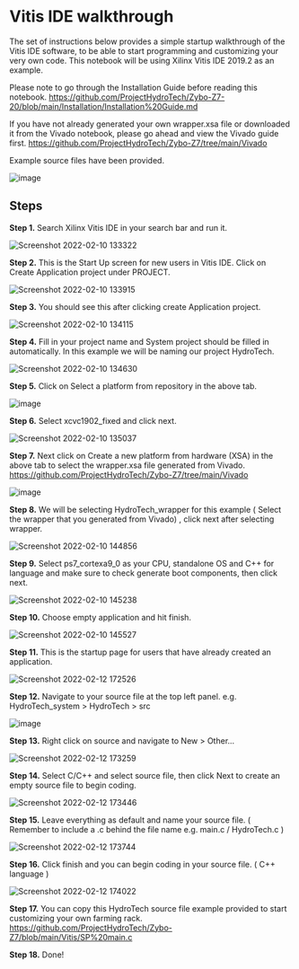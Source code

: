 # Vitis IDE walkthrough

The set of instructions below provides a simple startup walkthrough of the Vitis IDE software, to be able to start programming and customizing your very own code.
This notebook will be using Xilinx Vitis IDE 2019.2 as an example.

Please note to go through the Installation Guide before reading this notebook. https://github.com/ProjectHydroTech/Zybo-Z7-20/blob/main/Installation/Installation%20Guide.md

If you have not already generated your own wrapper.xsa file or downloaded it from the Vivado notebook, please go ahead and view the Vivado guide first. https://github.com/ProjectHydroTech/Zybo-Z7/tree/main/Vivado

Example source files have been provided.

![image](https://user-images.githubusercontent.com/92703672/153341220-35883863-b092-4f38-bf83-f824806a4169.png)

## Steps

<b>Step 1.</b> Search Xilinx Vitis IDE in your search bar and run it.

![Screenshot 2022-02-10 133322](https://user-images.githubusercontent.com/92703672/153344313-1e99c713-7c49-4c20-ad79-bfaf90df610e.png)

<b>Step 2.</b> This is the Start Up screen for new users in Vitis IDE. Click on Create Application project under PROJECT.

![Screenshot 2022-02-10 133915](https://user-images.githubusercontent.com/92703672/153344616-95f52349-c1b9-4776-96de-31fe16c0d174.png)

<b>Step 3.</b> You should see this after clicking create Application project.

![Screenshot 2022-02-10 134115](https://user-images.githubusercontent.com/92703672/153344820-2af71bab-3522-428c-8358-e6d976bdf812.png)

<b>Step 4.</b> Fill in your project name and System project should be filled in automatically.
In this example we will be naming our project HydroTech.

![Screenshot 2022-02-10 134630](https://user-images.githubusercontent.com/92703672/153345442-431c087c-8b89-4e35-b892-26389a9db6f8.png)

<b>Step 5.</b> Click on Select a platform from repository in the above tab.

![image](https://user-images.githubusercontent.com/92703672/153346584-c189d982-cfe1-4447-90d3-7887b6ee0b2b.png)

<b>Step 6.</b> Select xcvc1902_fixed and click next.

![Screenshot 2022-02-10 135037](https://user-images.githubusercontent.com/92703672/153346260-a003f7a3-014a-471c-88e6-75a61f722940.png)

<b>Step 7.</b> Next click on Create a new platform from hardware (XSA) in the above tab to select the wrapper.xsa file generated from Vivado. 
https://github.com/ProjectHydroTech/Zybo-Z7/tree/main/Vivado

![image](https://user-images.githubusercontent.com/92703672/153348130-5818562f-e22f-4f91-887f-64c1cf49a614.png)

<b>Step 8.</b> We will be selecting HydroTech_wrapper for this example ( Select the wrapper that you generated from Vivado) , click next after selecting wrapper.

![Screenshot 2022-02-10 144856](https://user-images.githubusercontent.com/92703672/153353167-8367ec98-a3d7-4af7-89bd-60ba2e0cc88e.png)

<b>Step 9.</b> Select ps7_cortexa9_0 as your CPU, standalone OS and C++ for language and make sure to check generate boot components, then click next.

![Screenshot 2022-02-10 145238](https://user-images.githubusercontent.com/92703672/153353442-ff824b66-1026-4d69-9825-2211b11f6985.png)

<b>Step 10.</b> Choose empty application and hit finish.

![Screenshot 2022-02-10 145527](https://user-images.githubusercontent.com/92703672/153353680-71cfdfc3-dacc-4596-a990-9b1faafa10f6.png)

<b>Step 11.</b> This is the startup page for users that have already created an application.

![Screenshot 2022-02-12 172526](https://user-images.githubusercontent.com/92703672/153705644-28199ad9-b4af-4daa-87e6-8a0306604e63.png)

<b>Step 12.</b> Navigate to your source file at the top left panel. e.g. HydroTech_system > HydroTech > src

![image](https://user-images.githubusercontent.com/92703672/153705820-3c4778f1-8a79-4333-aefd-20ab720af2e6.png)

<b>Step 13.</b> Right click on source and navigate to New > Other... 

![Screenshot 2022-02-12 173259](https://user-images.githubusercontent.com/92703672/153705880-db22a6dd-b9d8-4b35-8548-70d49397a492.png)

<b>Step 14.</b> Select C/C++ and select source file, then click Next to create an empty source file to begin coding.

![Screenshot 2022-02-12 173446](https://user-images.githubusercontent.com/92703672/153705923-66ce860a-95f8-4d36-97d5-848438ecdd8d.png)

<b>Step 15.</b> Leave everything as default and name your source file. ( Remember to include a .c behind the file name e.g. main.c / HydroTech.c )

![Screenshot 2022-02-12 173744](https://user-images.githubusercontent.com/92703672/153706022-060b7b58-7fbd-4858-ba2f-11abd0b50511.png)

<b>Step 16.</b> Click finish and you can begin coding in your source file. ( C++ language )

![Screenshot 2022-02-12 174022](https://user-images.githubusercontent.com/92703672/153706110-5616cd2e-2794-4d3d-9527-f1dd24548a62.png)

<b>Step 17.</b> You can copy this HydroTech source file example provided to start customizing your own farming rack. https://github.com/ProjectHydroTech/Zybo-Z7/blob/main/Vitis/SP%20main.c

<b>Step 18.</b> Done!
